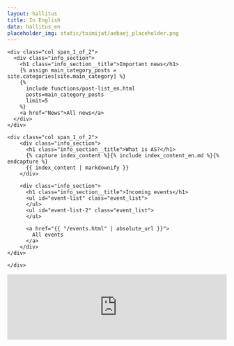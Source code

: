```yaml
---
layout: hallitus
title: In English
data: hallitus_en
placeholder_img: static/toimijat/aebaej_placeholder.png
---
```

<div class="home">
    
<article class="post">

  <div class="post-content">
    <div class="section group">

    <div class="col span_1_of_2">
      <div class="info_section">
        <h1 class="info_section__title">Important news</h1>
        {% assign main_category_posts = site.categories[site.main_category] %}
        {%
          include functions/post-list_en.html
          posts=main_category_posts
          limit=5
        %}
        <a href="News">All news</a>
      </div>
    </div>

    <div class="col span_1_of_2">
        <div class="info_section">
          <h1 class="info_section__title">What is AS?</h1>
          {% capture index_content %}{% include index_content_en.md %}{% endcapture %}
          {{ index_content | markdownify }}
        </div>

        <div class="info_section">
          <h1 class="info_section__title">Incoming events</h1>
          <ul id="event-list" class="event_list">
          </ul>
          <ul id="event-list-2" class="event_list">
          </ul>

          <a href="{{ "/events.html" | absolute_url }}">
            All events
          </a>
        </div>
    </div>

    </div>
  </div>

  <div class="section group">
    <div class="col span_2_of_2">
      <!-- SnapWidget -->
      <script src="https://snapwidget.com/js/snapwidget.js"></script>
      <iframe src="https://snapwidget.com/embed/477716" class="snapwidget-widget" allowTransparency="true" frameborder="0" scrolling="no" style="border:none; overflow:hidden; width:100%; "></iframe>
    </div>
  </div>

</article>

</div>